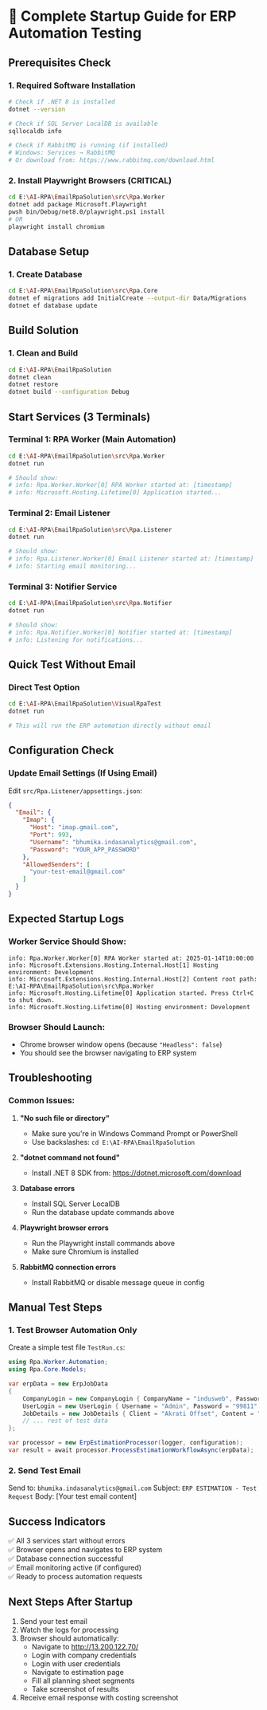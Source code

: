 # 🚀 Complete Startup Guide for ERP Automation Testing

## Prerequisites Check

### 1. Required Software Installation
```bash
# Check if .NET 8 is installed
dotnet --version

# Check if SQL Server LocalDB is available
sqllocaldb info

# Check if RabbitMQ is running (if installed)
# Windows: Services → RabbitMQ
# Or download from: https://www.rabbitmq.com/download.html
```

### 2. Install Playwright Browsers (CRITICAL)
```bash
cd E:\AI-RPA\EmailRpaSolution\src\Rpa.Worker
dotnet add package Microsoft.Playwright
pwsh bin/Debug/net8.0/playwright.ps1 install
# OR
playwright install chromium
```

## Database Setup

### 1. Create Database
```bash
cd E:\AI-RPA\EmailRpaSolution\src\Rpa.Core
dotnet ef migrations add InitialCreate --output-dir Data/Migrations
dotnet ef database update
```

## Build Solution

### 1. Clean and Build
```bash
cd E:\AI-RPA\EmailRpaSolution
dotnet clean
dotnet restore
dotnet build --configuration Debug
```

## Start Services (3 Terminals)

### Terminal 1: RPA Worker (Main Automation)
```bash
cd E:\AI-RPA\EmailRpaSolution\src\Rpa.Worker
dotnet run

# Should show:
# info: Rpa.Worker.Worker[0] RPA Worker started at: [timestamp]
# info: Microsoft.Hosting.Lifetime[0] Application started...
```

### Terminal 2: Email Listener
```bash
cd E:\AI-RPA\EmailRpaSolution\src\Rpa.Listener  
dotnet run

# Should show:
# info: Rpa.Listener.Worker[0] Email Listener started at: [timestamp]
# info: Starting email monitoring...
```

### Terminal 3: Notifier Service
```bash
cd E:\AI-RPA\EmailRpaSolution\src\Rpa.Notifier
dotnet run

# Should show:
# info: Rpa.Notifier.Worker[0] Notifier started at: [timestamp]
# info: Listening for notifications...
```

## Quick Test Without Email

### Direct Test Option
```bash
cd E:\AI-RPA\EmailRpaSolution\VisualRpaTest
dotnet run

# This will run the ERP automation directly without email
```

## Configuration Check

### Update Email Settings (If Using Email)
Edit `src/Rpa.Listener/appsettings.json`:
```json
{
  "Email": {
    "Imap": {
      "Host": "imap.gmail.com",
      "Port": 993,
      "Username": "bhumika.indasanalytics@gmail.com",
      "Password": "YOUR_APP_PASSWORD"
    },
    "AllowedSenders": [
      "your-test-email@gmail.com"
    ]
  }
}
```

## Expected Startup Logs

### Worker Service Should Show:
```
info: Rpa.Worker.Worker[0] RPA Worker started at: 2025-01-14T10:00:00
info: Microsoft.Extensions.Hosting.Internal.Host[1] Hosting environment: Development
info: Microsoft.Extensions.Hosting.Internal.Host[2] Content root path: E:\AI-RPA\EmailRpaSolution\src\Rpa.Worker
info: Microsoft.Hosting.Lifetime[0] Application started. Press Ctrl+C to shut down.
info: Microsoft.Hosting.Lifetime[0] Hosting environment: Development
```

### Browser Should Launch:
- Chrome browser window opens (because `"Headless": false`)
- You should see the browser navigating to ERP system

## Troubleshooting

### Common Issues:

1. **"No such file or directory"**
   - Make sure you're in Windows Command Prompt or PowerShell
   - Use backslashes: `cd E:\AI-RPA\EmailRpaSolution`

2. **"dotnet command not found"**
   - Install .NET 8 SDK from: https://dotnet.microsoft.com/download

3. **Database errors**
   - Install SQL Server LocalDB
   - Run the database update commands above

4. **Playwright browser errors**
   - Run the Playwright install commands above
   - Make sure Chromium is installed

5. **RabbitMQ connection errors**
   - Install RabbitMQ or disable message queue in config

## Manual Test Steps

### 1. Test Browser Automation Only
Create a simple test file `TestRun.cs`:
```csharp
using Rpa.Worker.Automation;
using Rpa.Core.Models;

var erpData = new ErpJobData
{
    CompanyLogin = new CompanyLogin { CompanyName = "indusweb", Password = "123" },
    UserLogin = new UserLogin { Username = "Admin", Password = "99811" },
    JobDetails = new JobDetails { Client = "Akrati Offset", Content = "Reverse Tuck In", Quantity = 10000 },
    // ... rest of test data
};

var processor = new ErpEstimationProcessor(logger, configuration);
var result = await processor.ProcessEstimationWorkflowAsync(erpData);
```

### 2. Send Test Email
Send to: `bhumika.indasanalytics@gmail.com`
Subject: `ERP ESTIMATION - Test Request`
Body: [Your test email content]

## Success Indicators

✅ All 3 services start without errors  
✅ Browser opens and navigates to ERP system  
✅ Database connection successful  
✅ Email monitoring active (if configured)  
✅ Ready to process automation requests  

## Next Steps After Startup

1. Send your test email
2. Watch the logs for processing
3. Browser should automatically:
   - Navigate to http://13.200.122.70/
   - Login with company credentials
   - Login with user credentials  
   - Navigate to estimation page
   - Fill all planning sheet segments
   - Take screenshot of results
4. Receive email response with costing screenshot
